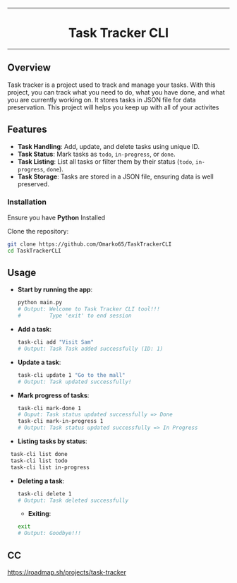 

---

<div align="center">
    
  # Task Tracker CLI

</div>
  
---

## Overview

Task tracker is a project used to track and manage your tasks. With this project, you can track what you need to do, what you have done, and what you are currently working on. It stores tasks in JSON file for data preservation. This project will helps you keep up with all of your activites
## Features

- **Task Handling**: Add, update, and delete tasks using unique ID.
- **Task Status**: Mark tasks as `todo`, `in-progress`, or `done`.
- **Task Listing**: List all tasks or filter them by their status (`todo`, `in-progress`, `done`).
- **Task Storage**: Tasks are stored in a JSON file, ensuring data is well preserved.

###  Installation
  Ensure you have **Python** Installed
  
  Clone the repository:

   ```bash
   git clone https://github.com/Omarko65/TaskTrackerCLI
   cd TaskTrackerCLI
   ```

##  Usage

- **Start by running the app**:

  ```bash
  python main.py
  # Output: Welcome to Task Tracker CLI tool!!!
  #         Type 'exit' to end session
  ```

- **Add a task**:

  ```bash
  task-cli add "Visit Sam"
  # Output: Task Task added successfully (ID: 1)
  ```

- **Update a task**:

  ```bash
  task-cli update 1 "Go to the mall"
  # Output: Task updated successfully!
  ```

- **Mark progress of tasks**:

  ```bash
  task-cli mark-done 1
  # Ouput: Task status updated successfully => Done
  task-cli mark-in-progress 1
  # Output: Task status updated successfully => In Progress
  ```

- **Listing tasks by status**:

```bash
 task-cli list done
 task-cli list todo
 task-cli list in-progress
 ```

- **Deleting a task**:

  ```bash
  task-cli delete 1
  # Output: Task deleted successfully
  ```

  - **Exiting**:
  ```bash
  exit
  # Output: Goodbye!!!
  ```


## CC
https://roadmap.sh/projects/task-tracker
